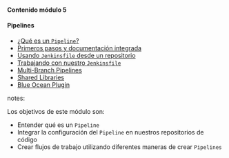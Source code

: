 #### Contenido módulo 5

#### Pipelines

* [¿Qué es un `Pipeline`?](/#what_is_a_pipeline)
* [Primeros pasos y documentación integrada](/#getting_started)
* [Usando `Jenkinsfile` desde un repositorio](/#jenkinsfile_in_scm)
* [Trabajando con nuestro `Jenkinsfile`](/#working_with_your_jenkinsfile)
* [Multi-Branch Pipelines](/#multibranch_pipelines)
* [Shared Libraries](/#shared_libraries)
* [Blue Ocean Plugin](/#blue_ocean) 

notes:

Los objetivos de este módulo son:

* Entender qué es un `Pipeline`
* Integrar la configuración del `Pipeline` en nuestros repositorios de código 
* Crear flujos de trabajo utilizando diferentes maneras de crear `Pipelines`